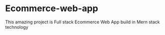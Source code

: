 # Ecommerce-web-app
This amazing project is Full stack Ecommerce Web App build in Mern stack technology 

